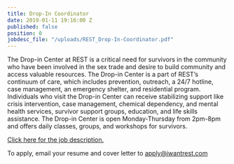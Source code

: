 ```yaml
---
title: Drop-In Coordinator
date: 2019-01-11 19:16:00 Z
published: false
position: 0
jobdesc_file: "/uploads/REST_Drop-In-Coordinator.pdf"
---
```


The Drop-in Center at REST is a critical need for survivors in the community who have been involved in the sex trade and desire to build community and access valuable resources. The Drop-in Center is a part of REST’s continuum of care, which includes prevention, outreach, a 24/7 hotline, case management, an emergency shelter, and residential program. Individuals who visit the Drop-in Center can receive stabilizing support like crisis intervention, case management, chemical dependency, and mental health services, survivor support groups, education, and life skills assistance. The Drop-in Center is open Monday-Thursday from 2pm-8pm and offers daily classes, groups, and workshops for survivors.

[Click here for the job description.](/uploads/REST_Drop-In-Coordinator.pdf)

To apply, email your resume and cover letter to [apply@iwantrest.com](mailto:apply@iwantrest.com)